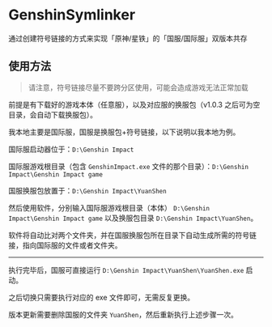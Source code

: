 # GenshinSymlinker

通过创建符号链接的方式来实现「原神/星铁」的「国服/国际服」双版本共存

## 使用方法

> 请注意，符号链接尽量不要跨分区使用，可能会造成游戏无法正常加载

前提是有下载好的游戏本体（任意服），以及对应服的换服包（v1.0.3 之后可为空目录，会自动下载换服包）。

我本地主要是国际服，国服是换服包+符号链接，以下说明以我本地为例。

国际服启动器位于：`D:\Genshin Impact`

国际服游戏根目录（包含 `GenshinImpact.exe` 文件的那个目录）：`D:\Genshin Impact\Genshin Impact game`

国服换服包放置于：`D:\Genshin Impact\YuanShen`

然后使用软件，分别输入国际服游戏根目录（本体） `D:\Genshin Impact\Genshin Impact game` 以及换服包目录 `D:\Genshin Impact\YuanShen`。

软件将自动比对两个文件夹，并在国服换服包所在目录下自动生成所需的符号链接，指向国际服的文件或者文件夹。

------

执行完毕后，国服可直接运行 `D:\Genshin Impact\YuanShen\YuanShen.exe` 启动。

之后切换只需要执行对应的 exe 文件即可，无需反复更换。

版本更新需要删除国服的文件夹 `YuanShen`，然后重新执行上述步骤一次。
